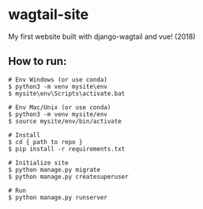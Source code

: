 # wagtail-site
My first website built with django-wagtail and vue! (2018)

## How to run:
    # Env Windows (or use conda)
    $ python3 -m venv mysite\env
    $ mysite\env\Scripts\activate.bat
    
    # Env Mac/Unix (or use conda)
    $ python3 -m venv mysite/env
    $ source mysite/env/bin/activate
    
    # Install
    $ cd { path to repo }
    $ pip install -r requirements.txt
    
    # Initialize site
    $ python manage.py migrate
    $ python manage.py createsuperuser
    
    # Run
    $ python manage.py runserver
